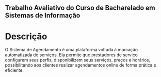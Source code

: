 ## Trabalho Avaliativo do Curso de Bacharelado em Sistemas de Informação
# Descrição

O Sistema de Agendamento é uma plataforma voltada à marcação automatizada de serviços. Ela permite que prestadores de serviço configurem seus perfis, disponibilizem seus serviços, preços e horários, possibilitando aos clientes realizar agendamentos online de forma prática e eficiente.
